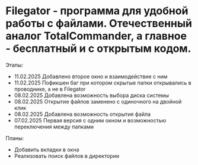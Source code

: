 # Filegator - программа для удобной работы с файлами. Отечественный аналог TotalCommander, а главное - бесплатный и с открытым кодом.

Этапы:
- 11.02.2025 Добавлено второе окно и взаимодействие с ним
- 11.02.2025 Пофикшен баг при котором скрытые папки открывались в проводнике, а не в Filegator
- 08.02.2025 Добавлена возможность выбора диска системы
- 08.02.2025 Открытие файлов заменено с одиночного на двойной клик
- 08.02.2025 Добавлена возможность открытия файла
- 07.02.2025 Первая версия с одним окном и возможностью переключения между папками

Планы:
- Добавить вкладки в окна
- Реализовать поиск файлов в директории